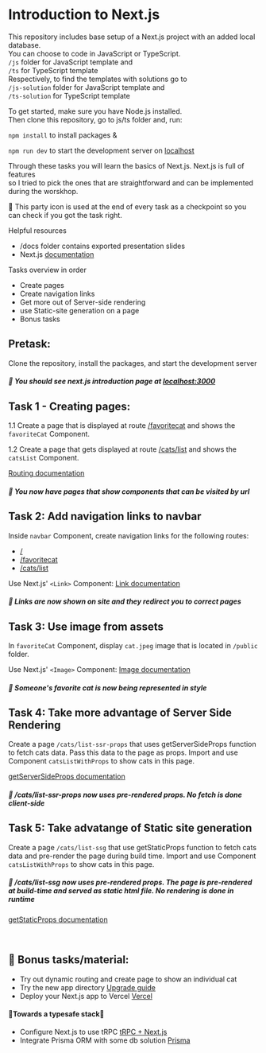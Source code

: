 # Introduction to Next.js
This repository includes base setup of a Next.js project with an added local database. <br>
You can choose to code in JavaScript or TypeScript. 
<br> ```/js``` folder for JavaScript template and 
<br> ```/ts``` for TypeScript template <br>
Respectively, to find the templates with solutions go to
<br> ```/js-solution``` folder for JavaScript template and 
<br> ```/ts-solution``` for TypeScript template <br>

To get started, make sure you have Node.js installed. 
<br>Then clone this repository, go to js/ts folder and,
run:

```npm install``` to install packages &

```npm run dev``` to start the development server on [localhost](http://localhost:3000)

Through these tasks you will learn the basics of Next.js. 
Next.js is full of features <br> so I tried to pick the ones that are straightforward and can be implemented during the worskhop.

🥳 This party icon is used at the end of every task as a checkpoint so you can check if you got the task right.

Helpful resources
* /docs folder contains exported presentation slides
* Next.js [documentation](https://nextjs.org/docs)

Tasks overview in order
* Create pages
* Create navigation links
* Get more out of Server-side rendering
* use Static-site generation on a page
* Bonus tasks


## Pretask:
Clone the repository, install the packages, and start the development server

##### 🥳 You should see next.js introduction page at [localhost:3000](http://localhost:3000)

## Task 1 - Creating pages:
1.1 Create a page that is displayed at route [/favoritecat](localhost:3000/favoritecat) and shows the ```favoriteCat``` Component.

1.2 Create a page that gets displayed at route [/cats/list](localhost:3000/cats/list) and shows the ```catsList``` Component.

[Routing documentation](https://nextjs.org/docs/routing/introduction)

##### 🥳 You now have pages that show components that can be visited by url

## Task 2: Add navigation links to navbar
Inside ``` navbar ``` Component, create navigation links for the following routes: 
* [/](localhost:3000/)
* [/favoritecat](localhost:3000/favoritecat)
* [/cats/list](localhost:3000/cats/list)
 

Use Next.js'  ```<Link>``` Component: [Link documentation](https://nextjs.org/docs/api-reference/next/link)

##### 🥳 Links are now shown on site and they redirect you to correct pages

## Task 3: Use image from assets
In ``` favoriteCat ``` Component, display ```cat.jpeg``` image that is located in ```/public``` folder.

Use Next.js' ```<Image>``` Component: [Image documentation](https://nextjs.org/docs/basic-features/static-file-serving)

##### 🥳 Someone's favorite cat is now being represented in style


## Task 4: Take more advantage of Server Side Rendering
Create a page ``` /cats/list-ssr-props ``` that uses getServerSideProps function to fetch cats data. Pass this data to the page as props. Import and use Component ``` catsListWithProps ``` to show cats in this page.

[getServerSideProps documentation](https://nextjs.org/docs/basic-features/data-fetching/get-server-side-props)
##### 🥳 /cats/list-ssr-props now uses pre-rendered props. No fetch is done client-side

## Task 5: Take advatange of Static site generation
Create a page ``` /cats/list-ssg ``` that use getStaticProps function to fetch cats data and pre-render the page during build time. Import and use Component ``` catsListWithProps ``` to show cats in this page.
##### 🥳 /cats/list-ssg now uses pre-rendered props. The page is pre-rendered at build-time and served as static html file. No rendering is done in runtime

[getStaticProps documentation](https://nextjs.org/docs/basic-features/data-fetching/get-static-props)


&nbsp;
## 📝 Bonus tasks/material:
* Try out dynamic routing and create page to show an individual cat
* Try the new app directory
[Upgrade guide](https://beta.nextjs.org/docs/upgrade-guide#migrating-from-pages-to-app)
* Deploy your Next.js app to Vercel
[Vercel](https://vercel.com/)
#### 🦺Towards a typesafe stack🎉
* Configure Next.js to use tRPC
[tRPC + Next.js](https://trpc.io/docs/nextjs)
* Integrate Prisma ORM with some db solution
[Prisma](https://www.prisma.io/)



```  ```